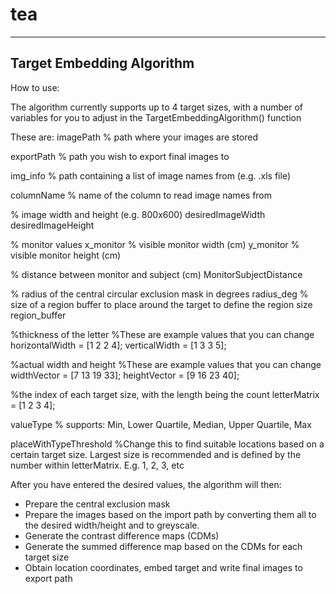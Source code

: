 # tea
--------------------------
Target Embedding Algorithm
--------------------------

How to use:

The algorithm currently supports up to 4 target sizes, with a number of variables for you to adjust in the TargetEmbeddingAlgorithm() function

These are:
imagePath % path where your images are stored

exportPath % path you wish to export final images to

img_info % path containing a list of image names from (e.g. .xls file)

columnName % name of the column to read image names from

% image width and height (e.g. 800x600)
desiredImageWidth
desiredImageHeight

% monitor values
x_monitor % visible monitor width (cm)
y_monitor % visible monitor height (cm)
    
% distance between monitor and subject (cm)
MonitorSubjectDistance

% radius of the central circular exclusion mask in degrees
radius_deg
% size of a region buffer to place around the target to define the region size
region_buffer
    
%thickness of the letter
%These are example values that you can change
horizontalWidth = [1 2 2 4];
verticalWidth = [1 3 3 5];
    
%actual width and height
%These are example values that you can change
widthVector = [7 13 19 33];
heightVector = [9 16 23 40];
    
%the index of each target size, with the length being the count
letterMatrix = [1 2 3 4];
    
valueType % supports: Min, Lower Quartile, Median, Upper Quartile, Max
    
placeWithTypeThreshold %Change this to find suitable locations based on a certain target size.
Largest size is recommended and is defined by the number within letterMatrix. E.g. 1, 2, 3, etc

After you have entered the desired values, the algorithm will then:

* Prepare the central exclusion mask
* Prepare the images based on the import path by converting them all to the desired width/height and to 
  greyscale. 
* Generate the contrast difference maps (CDMs)
* Generate the summed difference map based on the CDMs for each target size
* Obtain location coordinates, embed target and write final images to export path
